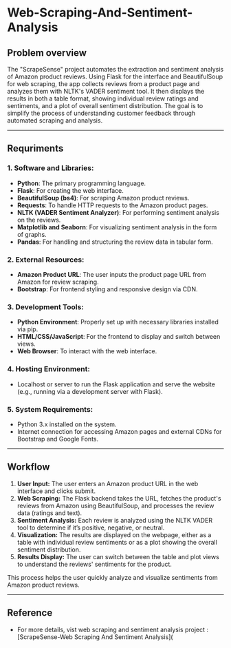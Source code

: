 # Web-Scraping-And-Sentiment-Analysis

## Problem overview
The "ScrapeSense" project automates the extraction and sentiment analysis of Amazon product reviews. Using Flask for the interface and BeautifulSoup for web scraping, the app collects reviews from a product page and analyzes them with NLTK's VADER sentiment tool. It then displays the results in both a table format, showing individual review ratings and sentiments, and a plot of overall sentiment distribution. The goal is to simplify the process of understanding customer feedback through automated scraping and analysis.
___
## Requriments
### **1. Software and Libraries:**
- **Python**: The primary programming language.
- **Flask**: For creating the web interface.
- **BeautifulSoup (bs4)**: For scraping Amazon product reviews.
- **Requests**: To handle HTTP requests to the Amazon product pages.
- **NLTK (VADER Sentiment Analyzer)**: For performing sentiment analysis on the reviews.
- **Matplotlib and Seaborn**: For visualizing sentiment analysis in the form of graphs.
- **Pandas**: For handling and structuring the review data in tabular form.

### **2. External Resources:**
- **Amazon Product URL**: The user inputs the product page URL from Amazon for review scraping.
- **Bootstrap**: For frontend styling and responsive design via CDN.

### **3. Development Tools:**
- **Python Environment**: Properly set up with necessary libraries installed via pip.
- **HTML/CSS/JavaScript**: For the frontend to display and switch between views.
- **Web Browser**: To interact with the web interface.
  
### **4. Hosting Environment:**
- Localhost or server to run the Flask application and serve the website (e.g., running via a development server with Flask).

### **5. System Requirements:**
- Python 3.x installed on the system.
- Internet connection for accessing Amazon pages and external CDNs for Bootstrap and Google Fonts.
___
## Workflow
1. **User Input:** The user enters an Amazon product URL in the web interface and clicks submit.
2. **Web Scraping:** The Flask backend takes the URL, fetches the product's reviews from Amazon using BeautifulSoup, and processes the review data (ratings and text).
3. **Sentiment Analysis:** Each review is analyzed using the NLTK VADER tool to determine if it’s positive, negative, or neutral.
4. **Visualization:** The results are displayed on the webpage, either as a table with individual review sentiments or as a plot showing the overall sentiment distribution.
5. **Results Display:** The user can switch between the table and plot views to understand the reviews' sentiments for the product.

This process helps the user quickly analyze and visualize sentiments from Amazon product reviews.
___
## Reference
- For more details, vist web scraping and sentiment analysis project : [ScrapeSense-Web Scraping And Sentiment Analysis](

